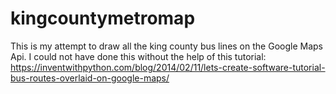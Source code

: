 # kingcountymetromap
This is my attempt to draw all the king county bus lines on the Google Maps Api.
I could not have done this without the help of this tutorial: https://inventwithpython.com/blog/2014/02/11/lets-create-software-tutorial-bus-routes-overlaid-on-google-maps/
